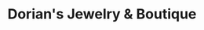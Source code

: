 ---
title: "Dorian's Jewelry & Boutique"
url: /brooklyn/dorians-jewelry-and-boutique/
shop: jewelry
---